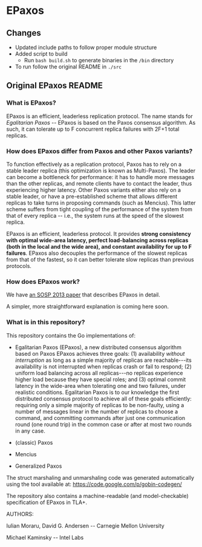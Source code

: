 EPaxos
======

## Changes
* Updated include paths to follow proper module structure
* Added script to build 
    * Run `bash build.sh` to generate binaries in the `/bin` directory
* To run follow the original README in `./src`



## Original EPaxos README

### What is EPaxos?


EPaxos is an efficient, leaderless replication protocol. The name stands for *Egalitarian Paxos* -- EPaxos is based
on the Paxos consensus algorithm. As such, it can tolerate up to F concurrent replica failures with 2F+1 total replicas.

### How does EPaxos differ from Paxos and other Paxos variants?

To function effectively as a replication protocol, Paxos has to rely on a stable leader replica (this optimization is known as Multi-Paxos). The leader can become a bottleneck for performance: it has to handle more messages than the other replicas, and remote clients have to contact the leader, thus experiencing higher latency. Other Paxos variants either also rely on a stable leader, or have a pre-established scheme that allows different replicas to take turns in proposing commands (such as Mencius). This latter scheme
suffers from tight coupling of the performance of the system from that of every replica -- i.e., the system runs at the speed of the slowest replica.

EPaxos is an efficient, leaderless protocol. It provides **strong consistency with optimal wide-area latency, perfect load-balancing across replicas (both in the local and the wide area), and constant availability for up to F failures**. EPaxos also decouples the performance of the slowest replicas from that of the fastest, so it can better tolerate slow replicas than previous protocols.

### How does EPaxos work?

We have [an SOSP 2013 paper](http://dl.acm.org/ft_gateway.cfm?id=2517350&ftid=1403953&dwn=1) that describes EPaxos in detail.

A simpler, more straightforward explanation is coming here soon.


### What is in this repository?

This repository contains the Go implementations of:

* Egalitarian Paxos (EPaxos), a new distributed consensus algorithm based on
Paxos EPaxos achieves three goals: (1) availability *without interruption*
as long as a simple majority of replicas are reachable---its availability is not
interrupted when replicas crash or fail to respond; (2) uniform load balancing
across all replicas---no replicas experience higher load because they have
special roles; and (3) optimal commit latency in the wide-area when tolerating
one and two failures, under realistic conditions. Egalitarian Paxos is to our
knowledge the first distributed consensus protocol to achieve all of these goals
efficiently: requiring only a simple majority of replicas to be non-faulty,
using a number of messages linear in the number of replicas to choose a command,
and committing commands after just one communication round (one round trip) in
the common case or after at most two rounds in any case.

* (classic) Paxos

* Mencius

* Generalized Paxos


The struct marshaling and unmarshaling code was generated automatically using
the tool available at: https://code.google.com/p/gobin-codegen/

The repository also contains a machine-readable (and model-checkable) specification of EPaxos in TLA+.


AUTHORS:

Iulian Moraru, David G. Andersen -- Carnegie Mellon University

Michael Kaminsky -- Intel Labs
